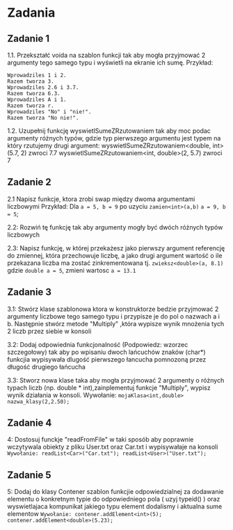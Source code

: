 # Zadania

## Zadanie 1

1.1. Przekształć voida na szablon funkcji tak aby mogła przyjmować 2 argumenty tego samego typu i wyświetli na ekranie ich sumę.
  Przykład:
  ```
  Wprowadziles 1 i 2.
  Razem tworza 3.
  Wprowadziles 2.6 i 3.7.
  Razem tworza 6.3.
  Wprowadziles A i 1.
  Razem tworza r.
  Wprowadziles "No" i "nie!".
  Razem tworza "No nie!".
  ```

1.2. Uzupełnij funkcję wyswietlSumeZRzutowaniem tak aby moc podac argumenty różnych typów, gdzie typ pierwszego argumentu jest typem na który rzutujemy drugi argument:
 wyswietlSumeZRzutowaniem<double, int>(5.7, 2) zwroci 7.7
 wyswietlSumeZRzutowaniem<int, double>(2, 5.7) zwroci 7

## Zadanie 2
 2.1 Napisz funkcje, ktora zrobi swap między dwoma argumentami liczbowymi
 Przykład:
 Dla `a = 5, b = 9` po uzyciu `zamien<int>(a,b)` `a = 9, b = 5`;

 2.2: Rozwiń tę funkcję tak aby argumenty mogły być dwóch różnych typów liczbowych

 2.3: Napisz funkcję, w której przekażesz jako pierwszy argument referencję do zmiennej, która przechowuje liczbę, a jako drugi argument wartość o ile przekazana liczba ma zostać zinkrementowana
 tj. `zwieksz<double>(a, 8.1)` gdzie `double a = 5`, zmieni wartosc `a = 13.1`

## Zadanie 3
3.1: Stwórz klase szablonowa ktora w konstruktorze bedzie 
przyjmować 2 argumenty liczbowe tego samego typu i przypisze je 
do pol o nazwach a i b. Następnie stwórz metode "Multiply" ,która wypisze
wynik mnożenia tych 2 liczb przez siebie w konsoli

3.2: Dodaj odpowiednia funkcjonalność (Podpowiedz: wzorzec szczegołowy) tak aby po wpisaniu dwoch
lańcuchów znaków (char*) funkcjia wypisywała dlugość pierwszego łancucha pomnozoną przez długość drugiego łańcucha 

3.3: Stworz nowa klase taka aby mogła przyjmować 2 argumenty o różnych typach liczb
(np. double * int),zainplementuj funkcje "Multiply", wypisz wynik działania w konsoli.
Wywołanie: `mojaKlasa<int,double> nazwa_klasy(2,2.50);`

## Zadanie 4
4: Dostosuj funckje "readFromFile" w taki sposób aby poprawnie wczytywala obiekty z pliku User.txt oraz Car.txt i wypisywałaje na konsoli
`Wywołanie:
	readList<Car>("Car.txt");
	readList<User>("User.txt");`
  
## Zadanie 5
5: Dodaj do klasy Contener szablon funkcjie odpowiedzialnej za dodawanie elementu o konkretnym typie do
odpowiedniego pola ( uzyj typeid() ) oraz wyswietlajaca kompunikat jakiego typu element dodalismy i aktualna sume elementow
`Wywołanie:
	contener.addElement<int>(5);
	contener.addElement<double>(5.23);`
